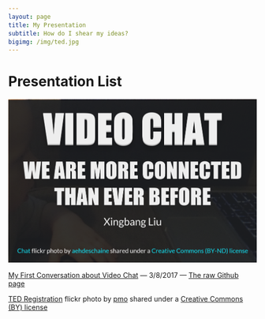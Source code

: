 ```yaml
---
layout: page
title: My Presentation
subtitle: How do I shear my ideas?
bigimg: /img/ted.jpg
---
```


# Presentation List


[![Creative Commons License](/img/p1.PNG)](http://cdn.rawgit.com/liux2/fs102Spring2017-presentation01-liux2/master/videoChat_2017.html)

[My First Conversation about Video Chat](http://cdn.rawgit.com/liux2/fs102Spring2017-presentation01-liux2/master/videoChat_2017.html) &mdash; 3/8/2017 &mdash; [The raw Github page](https://github.com/liux2/fs102Spring2017-presentation01-liux2)



<a title="TED Registration" href="https://flickr.com/photos/pmo/413424395">TED Registration</a> flickr photo by <a href="https://flickr.com/people/pmo">pmo</a> shared under a <a href="https://creativecommons.org/licenses/by/2.0/">Creative Commons (BY) license</a>
